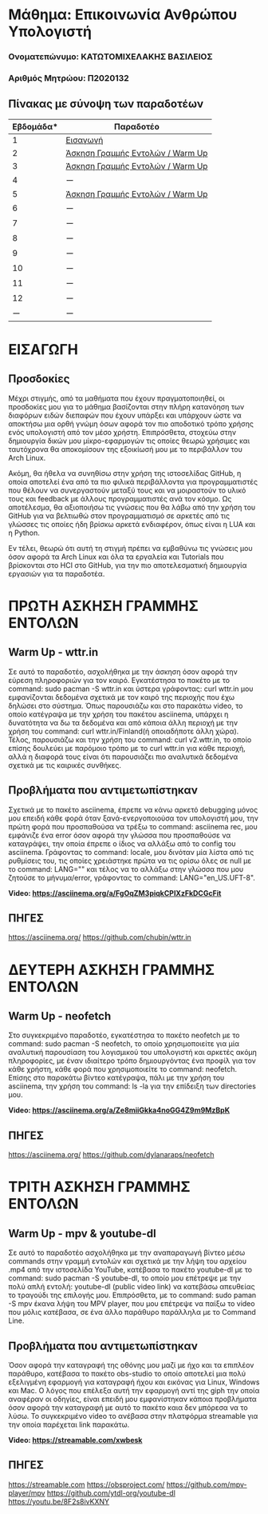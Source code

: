 # **Μάθημα: Επικοινωνία Ανθρώπου Υπολογιστή**

###  Ονοματεπώνυμο: ΚΑΤΩΤΟΜΙΧΕΛΑΚΗΣ ΒΑΣΙΛΕΙΟΣ

###  Αριθμός Μητρώου: Π2020132

## Πίνακας με σύνοψη των παραδοτέων

| Εβδομάδα* | Παραδοτέο |
| --- | --- |
| 1 | [Εισαγωγή](#εισαγωγη) |
| 2 | [Άσκηση Γραμμής Εντολών / Warm Up](#πρωτη-ασκηση-γραμμησ-εντολων) |
| 3 | [Άσκηση Γραμμής Εντολών / Warm Up](#δευτερη-ασκηση-γραμμησ-εντολων) |
| 4 | ー |
| 5 | [Άσκηση Γραμμής Εντολών / Warm Up](#τριτη-ασκηση-γραμμησ-εντολων) |
| 6 | ー |
| 7 | ー |
| 8 | ー |
| 9 | ー |
| 10 | ー |
| 11 | ー |
| 12 | ー |
| ー | ー |

# **ΕΙΣΑΓΩΓΗ**

## Προσδοκίες 
Μέχρι στιγμής, από τα μαθήματα που έχουν πραγματοποιηθεί, οι προσδοκίες μου για το μάθημα βασίζονται στην πλήρη κατανόηση των διαφόρων ειδών διεπαφών που έχουν υπάρξει και υπάρχουν ώστε να αποκτήσω μια ορθή γνώμη όσων αφορά τον πιο αποδοτικό τρόπο χρήσης ενός υπολογιστή από τον μέσο χρήστη. Επιπρόσθετα, στοχεύω στην δημιουργία δικών μου μίκρο-εφαρμογών τις οποίες θεωρώ χρήσιμες και ταυτόχρονα θα αποκομίσουν της εξοικίωσή μου με το περιβάλλον του Arch Linux. 

Ακόμη, θα ήθελα να συνηθίσω στην χρήση της ιστοσελίδας GitHub, η οποία αποτελεί ένα από τα πιο φιλικά περιβάλλοντα για προγραμματιστές που θέλουν να συνεργαστούν μεταξύ τους και να μοιραστούν το υλικό τους και feedback με άλλους προγραμματιστές ανά τον κόσμο. Ως αποτέλεσμα, θα αξιοποιήσω τις γνώσεις που θα λάβω από την χρήση του GitHub για να βελτιωθώ στον προγραμματισμό σε αρκετές από τις γλώσσες τις οποίες ήδη βρίσκω αρκετά ενδιαφέρον, όπως είναι η LUA και η Python.

Εν τέλει, θεωρώ ότι αυτή τη στιγμή πρέπει να εμβαθύνω τις γνώσεις μου όσον αφορά τα Arch Linux και όλα τα εργαλεία και Tutorials που βρίσκονται στο HCI στο GitHub, για την πιο αποτελεσματική δημιουργία εργασιών για τα παραδοτέα.

# **ΠΡΩΤΗ ΑΣΚΗΣΗ ΓΡΑΜΜΗΣ ΕΝΤΟΛΩΝ**

## Warm Up - wttr.in
Σε αυτό το παραδοτέο, ασχολήθηκα με την άσκηση όσον αφορά την εύρεση πληροφοριών για τον καιρό. Εγκατέστησα το πακέτο με το command: sudo pacman -S wttr.in και ύστερα γράφοντας: curl wttr.in μου εμφανίζονται δεδομένα σχετικά με τον καιρό της περιοχής που έχω δηλώσει στο σύστημα. Όπως παρουσιάζω και στο παρακάτω video, το οποίο κατέγραψα με την χρήση του πακέτου asciinema, υπάρχει η δυνατότητα να δω τα δεδομένα και από κάποια άλλη περιοχή με την χρήση του command: curl wttr.in/Finland(ή οποιαδήποτε άλλη χώρα). Τέλος, παρουσιάζω και την χρήση του command: curl v2.wttr.in, το οποίο επίσης δουλεύει με παρόμοιο τρόπο με το curl wttr.in για κάθε περιοχή, αλλά η διαφορά τους είναι ότι παρουσιάζει πιο αναλυτικά δεδομένα σχετικά με τις καιρικές συνθήκες.

## **Προβλήματα που αντιμετωπίστηκαν**

Σχετικά με το πακέτο asciinema, έπρεπε να κάνω αρκετό debugging μόνος μου επειδή κάθε φορά όταν ξανά-ενεργοποιούσα τον υπολογιστή μου, την πρώτη φορά που προσπαθούσα να τρέξω το command: asciinema rec, μου εμφάνιζε ένα error όσον αφορά την γλώσσα που προσπαθούσε να καταγράψει, την οποία έπρεπε ο ίδιος να αλλάξω από το config του asciinema. Γράφοντας το command: locale, μου δινόταν μία λίστα από τις ρυθμίσεις του, τις οποίες χρειάστηκε πρώτα να τις ορίσω όλες σε null με το command: LANG="" και τέλος να το αλλάξω στην γλώσσα που μου ζητούσε το μήνυμα/error, γράφοντας το command: LANG="en_US.UFT-8".

**Video: https://asciinema.org/a/FgOqZM3piqkCPIXzFkDCGcFit**

## ΠΗΓΕΣ
https://asciinema.org/
https://github.com/chubin/wttr.in

# **ΔΕΥΤΕΡΗ ΑΣΚΗΣΗ ΓΡΑΜΜΗΣ ΕΝΤΟΛΩΝ**

## Warm Up - neofetch
Στο συγκεκριμένο παραδοτέο, εγκατέστησα το πακέτο neofetch με το command: sudo pacman -S neofetch, το οποίο χρησιμοποιείτε για μία αναλυτική παρουσίαση του λογισμικού του υπολογιστή και αρκετές ακόμη πληροφορίες, με έναν ιδιαίτερο τρόπο δημιουργόντας ένα προφίλ για τον κάθε χρήστη, κάθε φορά που χρησιμοποιείτε το command: neofetch. Επίσης στο παρακάτω βίντεο κατέγραψα, πάλι με την χρήση του asciinema, την χρήση του command: ls -la για την επίδειξη των directories μου.

**Video: https://asciinema.org/a/Ze8miiGkka4noGG4Z9m9MzBpK**

## ΠΗΓΕΣ
https://asciinema.org/
https://github.com/dylanaraps/neofetch

# **ΤΡΙΤΗ ΑΣΚΗΣΗ ΓΡΑΜΜΗΣ ΕΝΤΟΛΩΝ**

## Warm Up - mpv & youtube-dl
Σε αυτό το παραδοτέο ασχολήθηκα με την αναπαραγωγή βίντεο μέσω commands στην γραμμή εντολών και σχετικά με την λήψη του αρχείου .mp4 από την ιστοσελίδα YouTube, κατέβασα το πακέτο youtube-dl με το command: sudo pacman -S youtube-dl, το οποίο μου επέτρεψε με την πολύ απλή εντολή: youtube-dl (public video link) να κατεβάσω απευθείας το τραγούδι της επιλογής μου. Επιπρόσθετα, με το command: sudo paman -S mpv έκανα λήψη του MPV player, που μου επέτρεψε να παίξω το video που μόλις κατέβασα, σε ένα άλλο παράθυρο παράλληλα με το Command Line.

## **Προβλήματα που αντιμετωπίστηκαν**

Όσον αφορά την καταγραφή της οθόνης μου μαζί με ήχο και τα επιπλέον παράθυρο, κατέβασα το πακέτο obs-studio το οποίο αποτελεί μια πολύ εξελιγμένη εφαρμογή για καταγραφή ήχου και εικόνας για Linux, Windows και Mac. Ο λόγος που επέλεξα αυτή την εφαρμογή αντί της giph την οποία αναφέραν οι οδηγίες, είναι επειδή μου εμφανίστηκαν κάποια προβλήματα όσον αφορά την καταγραφή με αυτό το πακέτο καια δεν μπόρεσα να το λύσω. Το συγκεκριμένο video το ανέβασα στην πλατφόρμα streamable για την οποία παρέχεται link παρακάτω.

**Video: https://streamable.com/xwbesk**

## ΠΗΓΕΣ
https://streamable.com https://obsproject.com/ https://github.com/mpv-player/mpv https://github.com/ytdl-org/youtube-dl https://youtu.be/8F2s8ivKXNY
